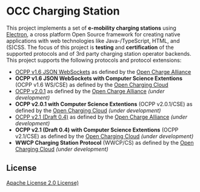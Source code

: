 # OCC Charging Station

This project implements a set of **e-mobility charging stations** using [Electron](https://www.electronjs.org), a cross platform Open Source framework for creating native applications with web technologies like Java-/TypeScript, HTML, and (S)CSS. The focus of this project is **testing** and **certification** of the supported protocols and of 3rd party charging station operator backends. This project supports the following protocols and protocol extensions:

- [OCPP v1.6 JSON WebSockets](https://www.openchargealliance.org/protocols/ocpp-16/) as defined by the [Open Charge Alliance](https://www.openchargealliance.org)
- **OCPP v1.6 JSON WebSockets with Computer Science Extentions** (OCPP v1.6 WS/CSE) as defined by the [Open Charging Cloud](https://github.com/OpenChargingCloud)
- [OCPP v2.0.1](https://www.openchargealliance.org/protocols/ocpp-201/) as defined by the [Open Charge Alliance](https://www.openchargealliance.org) *(under development)*
- **OCPP v2.0.1 with Computer Science Extentions** (OCPP v2.0.1/CSE) as defined by the [Open Charging Cloud](https://github.com/OpenChargingCloud) *(under development)*
- [OCPP v2.1 (Draft 0.4)](https://www.openchargealliance.org/protocols/) as defined by the [Open Charge Alliance](https://www.openchargealliance.org) *(under development)*
- **OCPP v2.1 (Draft 0.4) with Computer Science Extentions** (OCPP v2.1/CSE) as defined by the [Open Charging Cloud](https://github.com/OpenChargingCloud) *(under development)*
- **WWCP Charging Station Protocol** (WWCP/CS) as defined by the [Open Charging Cloud](https://github.com/OpenChargingCloud) *(under development)*

## License

[Apache License 2.0 License)](LICENSE)
